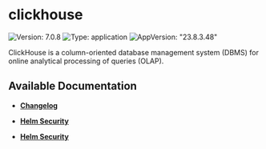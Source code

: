 # clickhouse

![Version: 7.0.8](https://img.shields.io/badge/Version-7.0.8-informational?style=flat-square) ![Type: application](https://img.shields.io/badge/Type-application-informational?style=flat-square) ![AppVersion: "23.8.3.48"](https://img.shields.io/badge/AppVersion-"23.8.3.48"-informational?style=flat-square)

ClickHouse is a column-oriented database management system (DBMS) for online analytical processing of queries (OLAP).

## Available Documentation

- [**Changelog**](CHANGELOG)

- [**Helm Security**](container-security)

- [**Helm Security**](helm-security)

